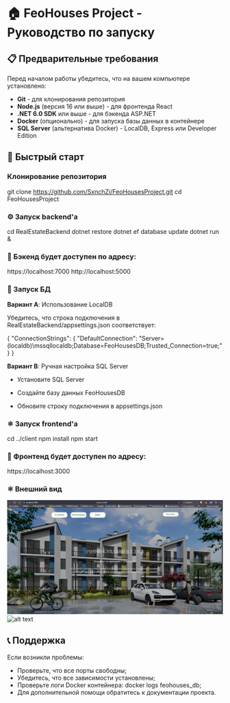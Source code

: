 # 🏠 FeoHouses Project - Руководство по запуску

## 📋 Предварительные требования

Перед началом работы убедитесь, что на вашем компьютере установлено:

- **Git** - для клонирования репозитория
- **Node.js** (версия 16 или выше) - для фронтенда React
- **.NET 6.0 SDK** или выше - для бэкенда ASP.NET
- **Docker** (опционально) - для запуска базы данных в контейнере
- **SQL Server** (альтернатива Docker) - LocalDB, Express или Developer Edition

## 🚀 Быстрый старт

### Клонирование репозитория

git clone https://github.com/SxnchZi/FeoHousesProject.git
cd FeoHousesProject

### ⚙️ Запуск backend'а

cd RealEstateBackend
dotnet restore
dotnet ef database update
dotnet run &

### 📌 Бэкенд будет доступен по адресу:

https://localhost:7000
http://localhost:5000

### 🐳 Запуск БД

**Вариант A**: Использование LocalDB

Убедитесь, что строка подключения в RealEstateBackend/appsettings.json соответствует:

{
  "ConnectionStrings": {
    "DefaultConnection": "Server=(localdb)\\mssqllocaldb;Database=FeoHousesDB;Trusted_Connection=true;"
  }
}

**Вариант B**: Ручная настройка SQL Server

- Установите SQL Server

- Создайте базу данных FeoHousesDB

- Обновите строку подключения в appsettings.json

### ⚛️ Запуск frontend'a

cd ../client
npm install
npm start

### 📌 Фронтенд будет доступен по адресу:

https://localhost:3000

### ⚛️ Внешний вид

![alt text](image.png)
![alt text](image1.png)

## 📞 Поддержка

Если возникли проблемы:

- Проверьте, что все порты свободны;
- Убедитесь, что все зависимости установлены;
- Проверьте логи Docker контейнера: docker logs feohouses_db;
- Для дополнительной помощи обратитесь к документации проекта.
